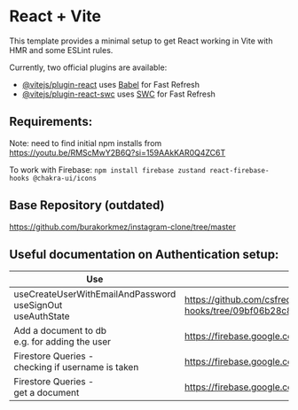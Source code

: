 # React + Vite

This template provides a minimal setup to get React working in Vite with HMR and some ESLint rules.

Currently, two official plugins are available:

- [@vitejs/plugin-react](https://github.com/vitejs/vite-plugin-react/blob/main/packages/plugin-react/README.md) uses [Babel](https://babeljs.io/) for Fast Refresh
- [@vitejs/plugin-react-swc](https://github.com/vitejs/vite-plugin-react-swc) uses [SWC](https://swc.rs/) for Fast Refresh


## Requirements: 

Note: need to find initial npm installs from https://youtu.be/RMScMwY2B6Q?si=159AAkKAR0Q4ZC6T

To work with Firebase:
`npm install firebase zustand react-firebase-hooks @chakra-ui/icons`

## Base Repository (outdated)
https://github.com/burakorkmez/instagram-clone/tree/master

## Useful documentation on Authentication setup:

|Use|url|
|--|--|
|useCreateUserWithEmailAndPassword<br> useSignOut<br>useAuthState |https://github.com/csfrequency/react-firebase-hooks/tree/09bf06b28c82b4c3c1beabb1b32a8007232ed045/auth|
|Add a document to db <br> e.g. for adding the user|https://firebase.google.com/docs/firestore/manage-data/add-data|
|Firestore Queries -<br> checking if username is taken |https://firebase.google.com/docs/firestore/query-data/queries|
|Firestore Queries -<br> get a document |https://firebase.google.com/docs/firestore/query-data/get-data|
